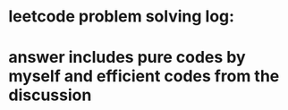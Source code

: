 # leetcode problem solving log:
# answer includes pure codes by myself and efficient codes from the discussion
